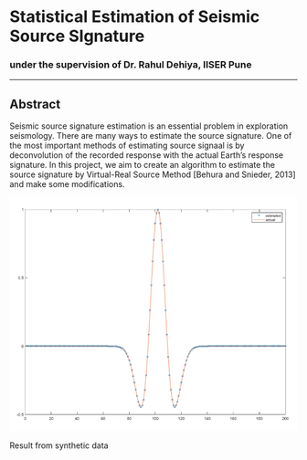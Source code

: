 # Statistical Estimation of Seismic Source SIgnature
### under the supervision of Dr. Rahul Dehiya, IISER Pune

***

## Abstract
Seismic source signature estimation is an essential problem in exploration seismology. There are many ways to estimate the source signature. One of the most
important methods of estimating source signaal is by deconvolution of the recorded response with the actual Earth’s response signature. In this project, we aim to
create an algorithm to estimate the source signature by Virtual-Real Source Method [Behura and Snieder, 2013] and make some modifications.

<p style="text-align:centre;">
  <img src="image10.png" width="750"/>
</p>
Result from synthetic data
